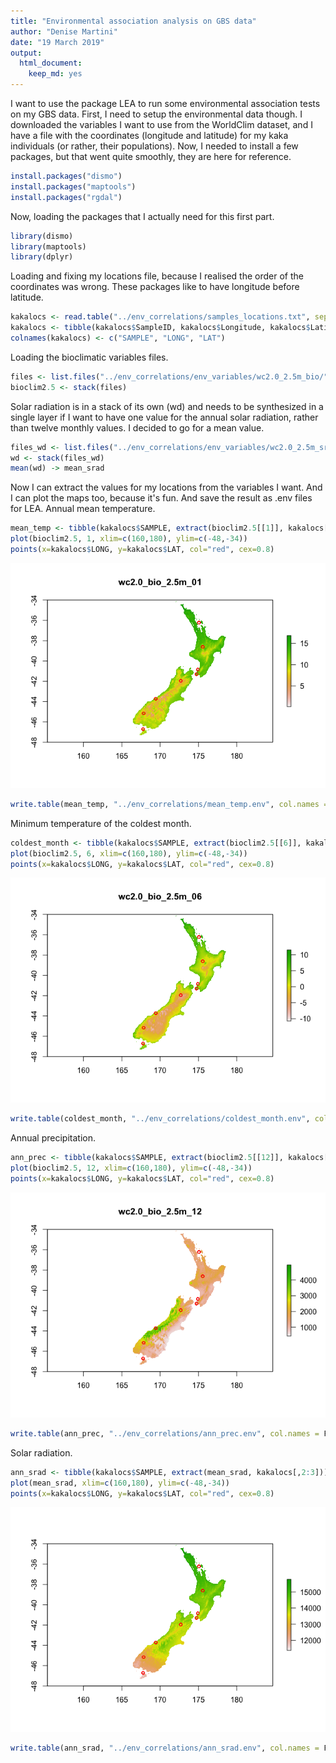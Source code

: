```yaml
---
title: "Environmental association analysis on GBS data"
author: "Denise Martini"
date: "19 March 2019"
output: 
  html_document: 
    keep_md: yes
---
```


I want to use the package LEA to run some environmental association tests on my GBS data. First, I need to setup the environmental data though. I downloaded the variables I want to use from the WorldClim dataset, and I have a file with the coordinates (longitude and latitude) for my kaka individuals (or rather, their populations).
Now, I needed to install a few packages, but that went quite smoothly, they are here for reference. 


```r
install.packages("dismo")
install.packages("maptools")
install.packages("rgdal")
```

Now, loading the packages that I actually need for this first part.


```r
library(dismo)
library(maptools)
library(dplyr)
```

Loading and fixing my locations file, because I realised the order of the coordinates was wrong. These packages like to have longitude before latitude.


```r
kakalocs <- read.table("../env_correlations/samples_locations.txt", sep="\t", header=T)
kakalocs <- tibble(kakalocs$SampleID, kakalocs$Longitude, kakalocs$Latitude)
colnames(kakalocs) <- c("SAMPLE", "LONG", "LAT")
```

Loading the bioclimatic variables files.


```r
files <- list.files("../env_correlations/env_variables/wc2.0_2.5m_bio/", pattern='tif', full.names=TRUE)
bioclim2.5 <- stack(files)
```

Solar radiation is in a stack of its own (wd) and needs to be synthesized in a single layer if I want to have one value for the annual solar radiation, rather than twelve monthly values. I decided to go for a mean value.


```r
files_wd <- list.files("../env_correlations/env_variables/wc2.0_2.5m_srad/", pattern='tif', full.names=TRUE)
wd <- stack(files_wd)
mean(wd) -> mean_srad
```

Now I can extract the values for my locations from the variables I want. And I can plot the maps too, because it's fun. And save the result as .env files for LEA.
Annual mean temperature.


```r
mean_temp <- tibble(kakalocs$SAMPLE, extract(bioclim2.5[[1]], kakalocs[,2:3]))
plot(bioclim2.5, 1, xlim=c(160,180), ylim=c(-48,-34))
points(x=kakalocs$LONG, y=kakalocs$LAT, col="red", cex=0.8)
```

![](GBS_env_association_files/figure-html/unnamed-chunk-6-1.png)<!-- -->

```r
write.table(mean_temp, "../env_correlations/mean_temp.env", col.names = F, row.names = F, quote = F)
```

Minimum temperature of the coldest month.


```r
coldest_month <- tibble(kakalocs$SAMPLE, extract(bioclim2.5[[6]], kakalocs[,2:3]))
plot(bioclim2.5, 6, xlim=c(160,180), ylim=c(-48,-34))
points(x=kakalocs$LONG, y=kakalocs$LAT, col="red", cex=0.8)
```

![](GBS_env_association_files/figure-html/unnamed-chunk-7-1.png)<!-- -->

```r
write.table(coldest_month, "../env_correlations/coldest_month.env", col.names = F, row.names = F, quote = F)
```

Annual precipitation.


```r
ann_prec <- tibble(kakalocs$SAMPLE, extract(bioclim2.5[[12]], kakalocs[,2:3]))
plot(bioclim2.5, 12, xlim=c(160,180), ylim=c(-48,-34))
points(x=kakalocs$LONG, y=kakalocs$LAT, col="red", cex=0.8)
```

![](GBS_env_association_files/figure-html/unnamed-chunk-8-1.png)<!-- -->

```r
write.table(ann_prec, "../env_correlations/ann_prec.env", col.names = F, row.names = F, quote = F)
```

Solar radiation.


```r
ann_srad <- tibble(kakalocs$SAMPLE, extract(mean_srad, kakalocs[,2:3]))
plot(mean_srad, xlim=c(160,180), ylim=c(-48,-34))
points(x=kakalocs$LONG, y=kakalocs$LAT, col="red", cex=0.8)
```

![](GBS_env_association_files/figure-html/unnamed-chunk-9-1.png)<!-- -->

```r
write.table(ann_srad, "../env_correlations/ann_srad.env", col.names = F, row.names = F, quote = F)
```

